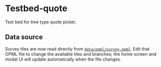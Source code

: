 # Testbed-quote

Test bed for tree type quote picker.

## Data source

Survey tiles are now read directly from [`data/opml/survey.opml`](data/opml/survey.opml).
Edit that OPML file to change the available tiles and branches; the home screen and modal UI
will update automatically when the file changes.
